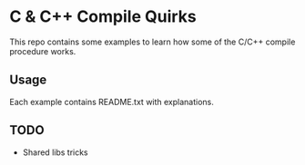 # C & C++ Compile Quirks
This repo contains some examples to learn how some of the C/C++ compile procedure works.

## Usage
Each example contains README.txt with explanations.


## TODO
* Shared libs tricks
